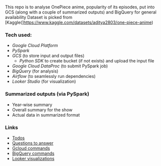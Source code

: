 This repo is to analyse OnePiece anime, popularity of its episodes, put into GCS (along with a couple of summarized outputs) and BigQuery for general availability
Dataset is picked from [Kaggle(]https://www.kaggle.com/datasets/aditya2803/one-piece-anime)

### Tech used:
- _Google Cloud Platform_
- _PySpark_
- _GCS_ (to store input and output files)
    - _Python SDK_ to create bucket (if not exists) and upload the input file 
- _Google Cloud DataProc_ (to submit PySpark job)
- _BigQuery_ (for analysis)
- _Airflow_ (to seamlessly run dependencies)
- _Looker Studio_ (for visualization)

### Summarized outputs (via PySpark)
- Year-wise summary
- Overall summary for the show
- Actual data in summarized format

### Links
- [Todos](/todos.md)
- [Questions to answer](./questions.md)
- [Gcloud commands](./gcloud_commands.md)
- [BigQuery commands](./bigquery_commands.md)
- [Looker visualizations](./Looker_studio_view.md)


